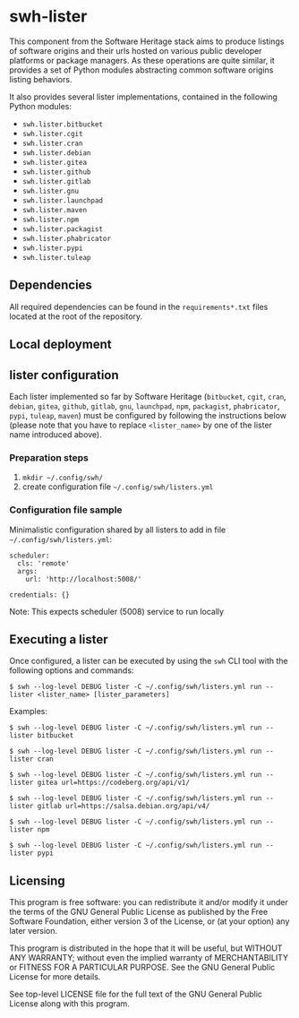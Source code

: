 swh-lister
==========

This component from the Software Heritage stack aims to produce listings
of software origins and their urls hosted on various public developer platforms
or package managers. As these operations are quite similar, it provides a set of
Python modules abstracting common software origins listing behaviors.

It also provides several lister implementations, contained in the
following Python modules:

- `swh.lister.bitbucket`
- `swh.lister.cgit`
- `swh.lister.cran`
- `swh.lister.debian`
- `swh.lister.gitea`
- `swh.lister.github`
- `swh.lister.gitlab`
- `swh.lister.gnu`
- `swh.lister.launchpad`
- `swh.lister.maven`
- `swh.lister.npm`
- `swh.lister.packagist`
- `swh.lister.phabricator`
- `swh.lister.pypi`
- `swh.lister.tuleap`

Dependencies
------------

All required dependencies can be found in the `requirements*.txt` files located
at the root of the repository.

Local deployment
----------------

## lister configuration

Each lister implemented so far by Software Heritage (`bitbucket`, `cgit`, `cran`, `debian`,
`gitea`, `github`, `gitlab`, `gnu`, `launchpad`, `npm`, `packagist`, `phabricator`, `pypi`, `tuleap`, `maven`)
must be configured by following the instructions below (please note that you have to replace
`<lister_name>` by one of the lister name introduced above).

### Preparation steps

1. `mkdir ~/.config/swh/`
2. create configuration file `~/.config/swh/listers.yml`

### Configuration file sample

Minimalistic configuration shared by all listers to add in file `~/.config/swh/listers.yml`:

```lang=yml
scheduler:
  cls: 'remote'
  args:
    url: 'http://localhost:5008/'

credentials: {}
```

Note: This expects scheduler (5008) service to run locally

## Executing a lister

Once configured, a lister can be executed by using the `swh` CLI tool with the
following options and commands:

```
$ swh --log-level DEBUG lister -C ~/.config/swh/listers.yml run --lister <lister_name> [lister_parameters]
```

Examples:

```
$ swh --log-level DEBUG lister -C ~/.config/swh/listers.yml run --lister bitbucket

$ swh --log-level DEBUG lister -C ~/.config/swh/listers.yml run --lister cran

$ swh --log-level DEBUG lister -C ~/.config/swh/listers.yml run --lister gitea url=https://codeberg.org/api/v1/

$ swh --log-level DEBUG lister -C ~/.config/swh/listers.yml run --lister gitlab url=https://salsa.debian.org/api/v4/

$ swh --log-level DEBUG lister -C ~/.config/swh/listers.yml run --lister npm

$ swh --log-level DEBUG lister -C ~/.config/swh/listers.yml run --lister pypi
```

Licensing
---------

This program is free software: you can redistribute it and/or modify it under
the terms of the GNU General Public License as published by the Free Software
Foundation, either version 3 of the License, or (at your option) any later
version.

This program is distributed in the hope that it will be useful, but WITHOUT ANY
WARRANTY; without even the implied warranty of MERCHANTABILITY or FITNESS FOR A
PARTICULAR PURPOSE.  See the GNU General Public License for more details.

See top-level LICENSE file for the full text of the GNU General Public License
along with this program.
